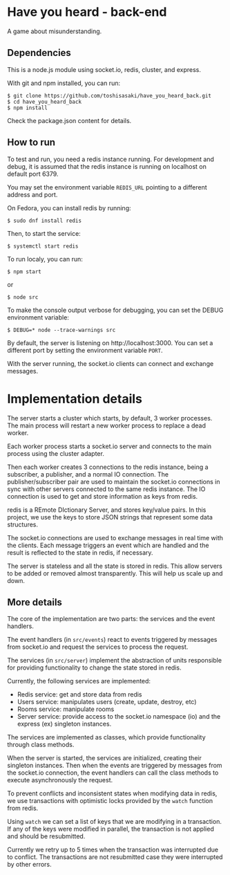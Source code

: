 # Have you heard - back-end

A game about misunderstanding.

## Dependencies

This is a node.js module using socket.io, redis, cluster, and express.

With git and npm installed, you can run:

```
$ git clone https://github.com/toshisasaki/have_you_heard_back.git
$ cd have_you_heard_back
$ npm install
```

Check the package.json content for details.

## How to run

To test and run, you need a redis instance running. For development and debug,
it is assumed that the redis instance is running on localhost on default port
6379.

You may set the environment variable ``REDIS_URL`` pointing to a different
address and port.

On Fedora, you can install redis by running:

```
$ sudo dnf install redis
```

Then, to start the service:

```
$ systemctl start redis
```

To run localy, you can run:
```
$ npm start
```
or
```
$ node src
```

To make the console output verbose for debugging, you can set the DEBUG
environment variable:

```
$ DEBUG=* node --trace-warnings src
```

By default, the server is listening on http://localhost:3000. You can set a
different port by setting the environment variable ``PORT``.

With the server running, the socket.io clients can connect and exchange
messages.

# Implementation details

The server starts a cluster which starts, by default, 3 worker processes. The
main process will restart a new worker process to replace a dead worker.

Each worker process starts a socket.io server and connects to the main process
using the cluster adapter.

Then each worker creates 3 connections to the redis instance, being a
subscriber, a publisher, and a normal IO connection. The publisher/subscriber
pair are used to maintain the socket.io connections in sync with other servers
connected to the same redis instance. The IO connection is used to get and store
information as keys from redis.

redis is a REmote DIctionary Server, and stores key/value pairs.  In this
project, we use the keys to store JSON strings that represent some data
structures.

The socket.io connections are used to exchange messages in real time with the
clients. Each message triggers an event which are handled and the result is
reflected to the state in redis, if necessary.

The server is stateless and all the state is stored in redis. This allow servers
to be added or removed almost transparently. This will help us scale up and
down.

## More details

The core of the implementation are two parts: the services and the event
handlers.

The event handlers (in ``src/events``) react to events triggered by messages
from socket.io and request the services to process the request.

The services (in ``src/server``) implement the abstraction of units responsible
for providing functionality to change the state stored in redis.

Currently, the following services are implemented:

* Redis service: get and store data from redis
* Users service: manipulates users (create, update, destroy, etc)
* Rooms service: manipulate rooms
* Server service: provide access to the socket.io namespace (io) and the express
    (ex) singleton instances.

The services are implemented as classes, which provide functionality through
class methods.

When the server is started, the services are initialized, creating their
singleton instances. Then when the events are triggered by messages from the
socket.io connection, the event handlers can call the class methods to execute
asynchronously the request.

To prevent conflicts and inconsistent states when modifying data in redis, we
use transactions with optimistic locks provided by the ``watch`` function from
redis.

Using ``watch`` we can set a list of keys that we are modifying in a
transaction. If any of the keys were modified in parallel, the transaction is
not applied and should be resubmitted.

Currently we retry up to 5 times when the transaction was interrupted due to
conflict.  The transactions are not resubmitted case they were interrupted by
other errors.
